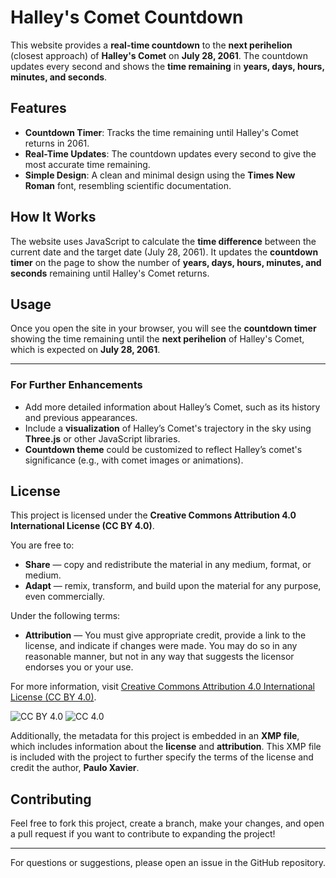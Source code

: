 # Halley's Comet Countdown

This website provides a **real-time countdown** to the **next perihelion** (closest approach) of **Halley's Comet** on **July 28, 2061**. The countdown updates every second and shows the **time remaining** in **years, days, hours, minutes, and seconds**.

## Features

- **Countdown Timer**: Tracks the time remaining until Halley's Comet returns in 2061.
- **Real-Time Updates**: The countdown updates every second to give the most accurate time remaining.
- **Simple Design**: A clean and minimal design using the **Times New Roman** font, resembling scientific documentation.

## How It Works

The website uses JavaScript to calculate the **time difference** between the current date and the target date (July 28, 2061). It updates the **countdown timer** on the page to show the number of **years, days, hours, minutes, and seconds** remaining until Halley's Comet returns.

## Usage

Once you open the site in your browser, you will see the **countdown timer** showing the time remaining until the **next perihelion** of Halley's Comet, which is expected on **July 28, 2061**.

---

### For Further Enhancements

- Add more detailed information about Halley’s Comet, such as its history and previous appearances.
- Include a **visualization** of Halley’s Comet's trajectory in the sky using **Three.js** or other JavaScript libraries.
- **Countdown theme** could be customized to reflect Halley’s comet's significance (e.g., with comet images or animations).

## License

This project is licensed under the **Creative Commons Attribution 4.0 International License (CC BY 4.0)**.

You are free to:

- **Share** — copy and redistribute the material in any medium, format, or medium.
- **Adapt** — remix, transform, and build upon the material for any purpose, even commercially.

Under the following terms:

- **Attribution** — You must give appropriate credit, provide a link to the license, and indicate if changes were made. You may do so in any reasonable manner, but not in any way that suggests the licensor endorses you or your use.

For more information, visit [Creative Commons Attribution 4.0 International License (CC BY 4.0)](https://creativecommons.org/licenses/by/4.0/).

![CC BY 4.0](https://mirrors.creativecommons.org/presskit/icons/by.svg) ![CC 4.0](https://mirrors.creativecommons.org/presskit/icons/cc.svg)

Additionally, the metadata for this project is embedded in an **XMP file**, which includes information about the **license** and **attribution**. This XMP file is included with the project to further specify the terms of the license and credit the author, **Paulo Xavier**.

## Contributing

Feel free to fork this project, create a branch, make your changes, and open a pull request if you want to contribute to expanding the project!

---

For questions or suggestions, please open an issue in the GitHub repository.
